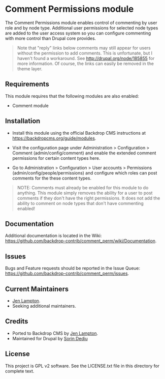 
Comment Permissions module
======================

The Comment Permissions module enables control of commenting by user role and
by node type.  Additional user permissions for selected node types are added
to the user access system so you can configure commenting with more control
than Drupal core provides.

> Note that "reply" links below comments may still appear for users without the
  permission to add comments.  This is unfortunate, but I haven't found a
  workaround.  See http://drupal.org/node/185855 for more information.
  Of course, the links can easily be removed in the theme layer.


Requirements
------------

This module requires that the following modules are also enabled:

 * Comment module

Installation
------------

- Install this module using the official Backdrop CMS instructions at
  https://backdropcms.org/guide/modules.

- Visit the configuration page under Administration > Configuration > Comment
  (admin/config/comment) and enable the extended comment permissions for
  certain content types here.

- Go to Administration > Configuration > User accounts > Permissions
  (admin/config/people/permissions) and configure which roles can post comments
  for the these content types.

> NOTE: Comments must already be enabled for this module to do anything.
      This module simply removes the ability for a user to post comments if
      they don't have the right permissions.
      It does not add the ability to comment on node types that don't have
      commenting enabled!

Documentation
-------------

Additional documentation is located in the Wiki:
https://github.com/backdrop-contrib/comment_perm/wiki/Documentation.

Issues
------

Bugs and Feature requests should be reported in the Issue Queue:
https://github.com/backdrop-contrib/comment_perm/issues.

Current Maintainers
-------------------

- [Jen Lampton](https://github.com/jenlampton).
- Seeking additional maintainers.

Credits
-------

- Ported to Backdrop CMS by [Jen Lampton](https://github.com/jenlampton).
- Maintained for Drupal by [Sorin Dediu](http://drupal.org/user/1420228)

License
-------

This project is GPL v2 software.
See the LICENSE.txt file in this directory for complete text.
